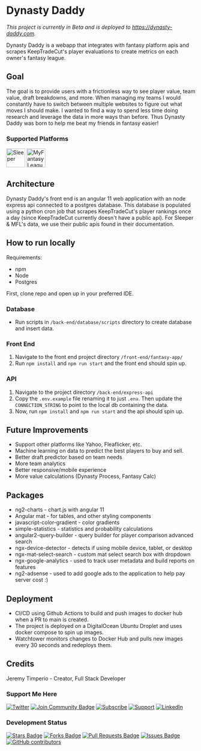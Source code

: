 # Dynasty Daddy

*This project is currently in Beta and is deployed to https://dynasty-daddy.com.*

Dynasty Daddy is a webapp that integrates with fantasy platform apis and scrapes KeepTradeCut's player evaluations to create metrics on each owner's fantasy league.

## Goal

The goal is to provide users with a frictionless way to see player value, team value, draft breakdowns, and more. When managing my teams I would constantly have to switch between multiple websites to figure out what moves I should make. I wanted to find a way to spend less time doing research and leverage the data in more ways than before. Thus Dynasty Daddy was born to help me beat my friends in fantasy easier!

### Supported Platforms
<p float="left">
<img src="https://play-lh.googleusercontent.com/Ox2yWLWnOTu8x2ZWVQuuf0VqK_27kEqDMnI91fO6-1HHkvZ24wTYCZRbVZfRdx3DXn4=w480-h960-rw" alt="Sleeper" title="Sleeper" width="50px">
<img src="http://myfantasyleague.com/images/mfl_logo/updates/new_mfl_logo_80x80.gif" alt="MyFantasyLeague" title="MyFantasyLeague" width="50px"/>
</p>

## Architecture

Dynasty Daddy's front end is an angular 11 web application with an node express api connected to a postgres database. This database is populated using a python cron job that scrapes KeepTradeCut's player rankings once a day (since KeepTradeCut currently doesn't have a public api). For Sleeper & MFL's data, we use their public apis found in their documentation.

## How to run locally

Requirements:

- npm
- Node
- Postgres

First, clone repo and open up in your preferred IDE.

### Database

- Run scripts in `/back-end/database/scripts` directory to create database and insert data.

###  Front End

1. Navigate to the front end project directory `/front-end/fantasy-app/`
2. Run `npm install` and `npm run start` and the front end should spin up.

### API

1. Navigate to the project directory `/back-end/express-api`
2. Copy the `.env.example` file renaming it to just `.env`. Then update the `CONNECTION_STRING` to point to the local db containing the data.
3. Now, run `npm install` and `npm run start` and the api should spin up.



## Future Improvements

- Support other platforms like Yahoo, Fleaflicker, etc.
- Machine learning on data to predict the best players to buy and sell.
- Better draft predictor based on team needs
- More team analytics
- Better responsive/mobile experience
- More value calculations (Dynasty Process, Fantasy Calc)

## Packages

- ng2-charts - chart.js with angular 11
- Angular mat - for tables, and other styling components
- javascript-color-gradient - color gradients
- simple-statistics - statistics and probability calculations
- angular2-query-builder - query builder for player comparison advanced search
- ngx-device-detector - detects if using mobile device, tablet, or desktop
- ngx-mat-select-search - custom mat select search box with dropdown
- ngx-google-analytics - used to track user metadata and build reports on features
- ng2-adsense - used to add google ads to the application to help pay server cost :)

## Deployment
- CI/CD using Github Actions to build and push images to docker hub when a PR to main is created.
- The project is deployed on a DigitalOcean Ubuntu Droplet and uses docker compose to spin up images.
- Watchtower monitors changes to Docker Hub and pulls new images every 30 seconds and redeploys them.

## Credits

Jeremy Timperio - Creator, Full Stack Developer

### Support Me Here
<a href="https://twitter.com/DynastyDaddyff"><img src="https://img.shields.io/badge/Twitter-1DA1F2?style=for-the-badge&logo=twitter&logoColor=white" alt="Twitter"/></a>
<a href="https://discord.gg/SJJuQBJqda"><img src="https://img.shields.io/badge/Discord-5865F2?style=for-the-badge&logo=discord&logoColor=white" alt="Join Community Badge"/></a>
<a href="https://www.youtube.com/channel/UC9SOfhKyR3MQj8xB778rhnA/featured"><img src="https://img.shields.io/badge/YouTube-FF0000?style=for-the-badge&logo=youtube&logoColor=white" alt="Subscribe"/></a>
<a href="https://www.buymeacoffee.com/jertimperio"><img src="https://img.shields.io/badge/Buy_Me_A_Coffee-FFDD00?style=for-the-badge&logo=buy-me-a-coffee&logoColor=black" alt="Support"/></a>
<a href="https://www.linkedin.com/in/jmtimper/"><img src="https://img.shields.io/badge/LinkedIn-0077B5?style=for-the-badge&logo=linkedin&logoColor=white" alt="LinkedIn"/></a>



### Development Status

<a href="https://github.com/jmtimper/dynasty-daddy/stargazers"><img src="https://img.shields.io/github/stars/jmtimper/dynasty-daddy" alt="Stars Badge"/></a>
<a href="https://github.com/jmtimper/dynasty-daddy/network/members"><img src="https://img.shields.io/github/forks/jmtimper/dynasty-daddy" alt="Forks Badge"/></a>
<a href="https://github.com/jmtimper/dynasty-daddy/pulls"><img src="https://img.shields.io/github/issues-pr/jmtimper/dynasty-daddy" alt="Pull Requests Badge"/></a>
<a href="https://github.com/jmtimper/dynasty-daddy/issues"><img src="https://img.shields.io/github/issues/jmtimper/dynasty-daddy" alt="Issues Badge"/></a>
<a href="https://github.com/jmtimper/dynasty-daddy/graphs/contributors"><img alt="GitHub contributors" src="https://img.shields.io/github/contributors/jmtimper/dynasty-daddy?color=2b9348"></a>

